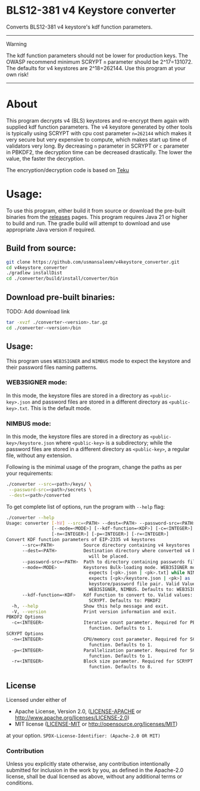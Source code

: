 # BLS12-381 v4 Keystore converter

Converts BLS12-381 v4 keystore's kdf function parameters.

---
>[!WARNING]
>The kdf function parameters should not be lower for production keys. The OWASP recommend minimum SCRYPT `n` parameter 
> should be 2^17=131072. The defaults for v4 keystores are 2^18=262144. Use this program at your own risk!
---

# About
This program decrypts v4 (BLS) keystores and re-encrypt them again with supplied kdf function parameters. The v4 
keystore generated by other tools is typically using SCRYPT with cpu cost parameter `n=262144` which makes it very 
secure but very expensive to compute, which makes start up time of validators very long. By decreasing `n` parameter 
in SCRYPT or `c` parameter in PBKDF2, the decryption time can be decreased drastically. The lower the value, the faster 
the decryption.

The encryption/decryption code is based on [Teku](https://github.com/Consensys/teku/tree/master/infrastructure/bls-keystore)

# Usage:
To use this program, either build it from source or download the pre-built binaries from the [releases](TODO) pages. 
This program requires Java 21 or higher to build and run. The gradle build will attempt to download and use appropriate 
Java version if required.

## Build from source:
```sh
git clone https://github.com/usmansaleem/v4keystore_converter.git
cd v4keystore_converter
./gradlew installDist
cd ./converter/build/install/converter/bin
```
## Download pre-built binaries:
TODO: Add download link

```sh
tar -xvzf ./converter-<version>.tar.gz
cd ./converter-<version>/bin
```

## Usage:

This program uses `WEB3SIGNER` and `NIMBUS` mode to expect the keystore and their password files naming patterns.

### WEB3SIGNER mode:
In this mode, the keystore files are stored in a directory as `<public-key>.json` and password files are stored in a 
different directory as `<public-key>.txt`. This is the default mode.

### NIMBUS mode:
In this mode, the keystore files are stored in a directory as `<public-key>/keystore.json` where `<public-key>` is a 
subdirectory; while the password files are stored in a different directory as `<public-key>`, a regular file, without 
any extension.

Following is the minimal usage of the program, change the paths as per your requirements:

```sh
./converter --src=<path>/keys/ \
 --password-src=<path>/secrets \
 --dest=<path>/converted
```

To get complete list of options, run the program with `--help` flag:

```sh
./converter --help
Usage: converter [-hV] --src=<PATH> --dest=<PATH> --password-src=<PATH>
                 [--mode=<MODE>] [--kdf-function=<KDF>] [-c=<INTEGER>]
                 [-n=<INTEGER>] [-p=<INTEGER>] [-r=<INTEGER>]
Convert KDF function parameters of EIP-2335 v4 keystores
      --src=<PATH>           Source directory containing v4 keystores
      --dest=<PATH>          Destination directory where converted v4 keystores
                               will be placed.
      --password-src=<PATH>  Path to directory containing passwords files.
      --mode=<MODE>          Keystores Bulk-loading mode. WEB3SIGNER mode
                               expects [<pk>.json | <pk>.txt] while NIMBUS mode
                               expects [<pk>/keystore.json | <pk>] as
                               keystore/password file pair. Valid Values:
                               WEB3SIGNER, NIMBUS. Defaults to: WEB3SIGNER
      --kdf-function=<KDF>   Kdf Function to convert to. Valid values: PBKDF2,
                               SCRYPT. Defaults to: PBKDF2
  -h, --help                 Show this help message and exit.
  -V, --version              Print version information and exit.
PBKDF2 Options
  -c=<INTEGER>               Iterative count parameter. Required for PBKDF2 kdf
                               function. Defaults to 1.
SCRYPT Options
  -n=<INTEGER>               CPU/memory cost parameter. Required for SCRYPT kdf
                               function. Defaults to 1.
  -p=<INTEGER>               Parallelization parameter. Required for SCRYPT kdf
                               function. Defaults to 1.
  -r=<INTEGER>               Block size parameter. Required for SCRYPT kdf
                               function. Defaults to 8.
```

## License

Licensed under either of

* Apache License, Version 2.0, ([LICENSE-APACHE](LICENSE-APACHE-2.0) or <http://www.apache.org/licenses/LICENSE-2.0>)
* MIT license ([LICENSE-MIT](LICENSE-MIT) or <http://opensource.org/licenses/MIT>)

at your option.
`SPDX-License-Identifier: (Apache-2.0 OR MIT)`

### Contribution

Unless you explicitly state otherwise, any contribution intentionally submitted for inclusion in the work by you, as
defined in the Apache-2.0 license, shall be dual licensed as above, without any additional terms or conditions.